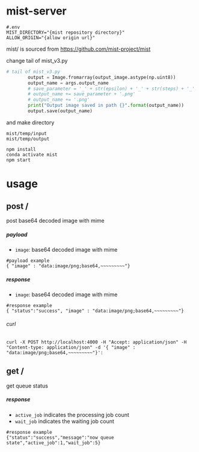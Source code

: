 # mist-server
```
#.env
MIST_DIRECTORY="{mist repository directory}"
ALLOW_ORIGIN="{allow origin url}"
```

mist/ is sourced from 
https://github.com/mist-project/mist

change tail of mist_v3.py 
```python
# tail of mist_v3.py
        output = Image.fromarray(output_image.astype(np.uint8))
        output_name = args.output_name
        # save_parameter = '_' + str(epsilon) + '_' + str(steps) + '_' + str(input_size) + '_' + str(block_num) + '_' + str(mode) + '_' + str(args.rate) + '_' + str(int(mask)) + '_' + str(int(resize))
        # output_name += save_parameter + '.png'
        # output_name += '.png'
        print("Output image saved in path {}".format(output_name))
        output.save(output_name)
```

and make directory

```
mist/temp/input
mist/temp/output
```

```
npm install
conda activate mist
npm start
```
# usage
## post /
post base64 decoded image with mime

##### payload
- `image`: base64 decoded image with mime
```
#payload example
{ "image" : "data:image/png;base64,~~~~~~~~~"}
```
##### response
- `image`: base64 decoded image with mime
```
#response example
{ "status":"success", "image" : "data:image/png;base64,~~~~~~~~~"}
```

###### curl
```
curl -X POST http://localhost:4000 -H "Accept: application/json" -H "Content-type: application/json" -d '{ "image" : "data:image/png;base64,~~~~~~~~~"}':
```

## get /
get queue status

##### response
- `active_job` indicates the processing job count 
- `wait_job` indicates the waiting job count  
```
#response example
{"status":"success","message":"now queue state","active_job":1,"wait_job":5}
```



